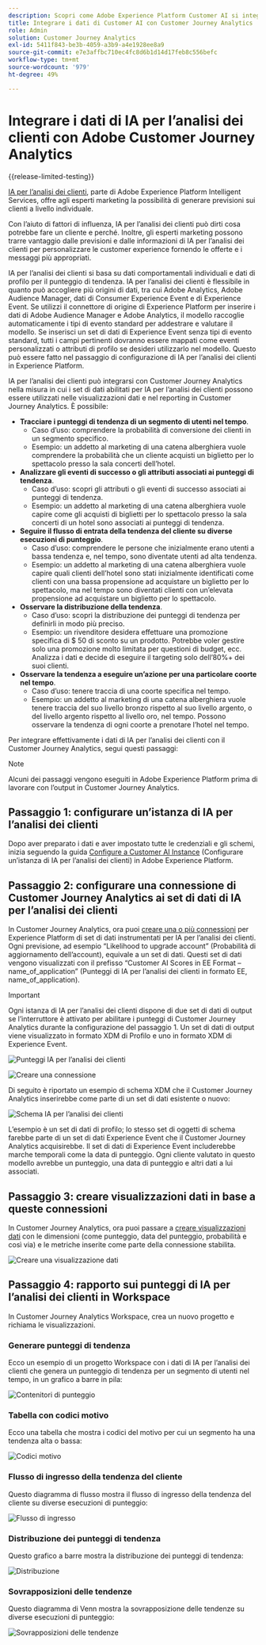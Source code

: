 ```yaml
---
description: Scopri come Adobe Experience Platform Customer AI si integra con Workspace in Customer Journey Analytics.
title: Integrare i dati di Customer AI con Customer Journey Analytics
role: Admin
solution: Customer Journey Analytics
exl-id: 5411f843-be3b-4059-a3b9-a4e1928ee8a9
source-git-commit: e7e3affbc710ec4fc8d6b1d14d17feb8c556befc
workflow-type: tm+mt
source-wordcount: '979'
ht-degree: 49%

---
```


# Integrare i dati di IA per l’analisi dei clienti con Adobe Customer Journey Analytics

{{release-limited-testing}}

[IA per l’analisi dei clienti](https://experienceleague.adobe.com/docs/experience-platform/intelligent-services/customer-ai/overview.html?lang=it), parte di Adobe Experience Platform Intelligent Services, offre agli esperti marketing la possibilità di generare previsioni sui clienti a livello individuale.

Con l’aiuto di fattori di influenza, IA per l’analisi dei clienti può dirti cosa potrebbe fare un cliente e perché. Inoltre, gli esperti marketing possono trarre vantaggio dalle previsioni e dalle informazioni di IA per l’analisi dei clienti per personalizzare le customer experience fornendo le offerte e i messaggi più appropriati.

IA per l’analisi dei clienti si basa su dati comportamentali individuali e dati di profilo per il punteggio di tendenza. IA per l’analisi dei clienti è flessibile in quanto può accogliere più origini di dati, tra cui Adobe Analytics, Adobe Audience Manager, dati di Consumer Experience Event e di Experience Event. Se utilizzi il connettore di origine di Experience Platform per inserire i dati di Adobe Audience Manager e Adobe Analytics, il modello raccoglie automaticamente i tipi di evento standard per addestrare e valutare il modello. Se inserisci un set di dati di Experience Event senza tipi di evento standard, tutti i campi pertinenti dovranno essere mappati come eventi personalizzati o attributi di profilo se desideri utilizzarlo nel modello. Questo può essere fatto nel passaggio di configurazione di IA per l’analisi dei clienti in Experience Platform.

IA per l’analisi dei clienti può integrarsi con Customer Journey Analytics nella misura in cui i set di dati abilitati per IA per l’analisi dei clienti possono essere utilizzati nelle visualizzazioni dati e nel reporting in Customer Journey Analytics. È possibile:

* **Tracciare i punteggi di tendenza di un segmento di utenti nel tempo**.
   * Caso d’uso: comprendere la probabilità di conversione dei clienti in un segmento specifico.
   * Esempio: un addetto al marketing di una catena alberghiera vuole comprendere la probabilità che un cliente acquisti un biglietto per lo spettacolo presso la sala concerti dell’hotel.
* **Analizzare gli eventi di successo o gli attributi associati ai punteggi di tendenza**.
   * Caso d’uso: scopri gli attributi o gli eventi di successo associati ai punteggi di tendenza.
   * Esempio: un addetto al marketing di una catena alberghiera vuole capire come gli acquisti di biglietti per lo spettacolo presso la sala concerti di un hotel sono associati ai punteggi di tendenza.
* **Seguire il flusso di entrata della tendenza del cliente su diverse esecuzioni di punteggio**.
   * Caso d’uso: comprendere le persone che inizialmente erano utenti a bassa tendenza e, nel tempo, sono diventate utenti ad alta tendenza.
   * Esempio: un addetto al marketing di una catena alberghiera vuole capire quali clienti dell’hotel sono stati inizialmente identificati come clienti con una bassa propensione ad acquistare un biglietto per lo spettacolo, ma nel tempo sono diventati clienti con un’elevata propensione ad acquistare un biglietto per lo spettacolo.
* **Osservare la distribuzione della tendenza**.
   * Caso d’uso: scopri la distribuzione dei punteggi di tendenza per definirli in modo più preciso.
   * Esempio: un rivenditore desidera effettuare una promozione specifica di $ 50 di sconto su un prodotto. Potrebbe voler gestire solo una promozione molto limitata per questioni di budget, ecc. Analizza i dati e decide di eseguire il targeting solo dell’80%+ dei suoi clienti.
* **Osservare la tendenza a eseguire un’azione per una particolare coorte nel tempo**.
   * Caso d’uso: tenere traccia di una coorte specifica nel tempo.
   * Esempio: un addetto al marketing di una catena alberghiera vuole tenere traccia del suo livello bronzo rispetto al suo livello argento, o del livello argento rispetto al livello oro, nel tempo. Possono osservare la tendenza di ogni coorte a prenotare l’hotel nel tempo.

Per integrare effettivamente i dati di IA per l’analisi dei clienti con il Customer Journey Analytics, segui questi passaggi:

>[!NOTE]
>
>Alcuni dei passaggi vengono eseguiti in Adobe Experience Platform prima di lavorare con l’output in Customer Journey Analytics.


## Passaggio 1: configurare un’istanza di IA per l’analisi dei clienti

Dopo aver preparato i dati e aver impostato tutte le credenziali e gli schemi, inizia seguendo la guida [Configure a Customer AI Instance](https://experienceleague.adobe.com/docs/experience-platform/intelligent-services/customer-ai/user-guide/configure.html?lang=it) (Configurare un’istanza di IA per l’analisi dei clienti) in Adobe Experience Platform.

## Passaggio 2: configurare una connessione di Customer Journey Analytics ai set di dati di IA per l’analisi dei clienti

In Customer Journey Analytics, ora puoi [creare una o più connessioni](/help/connections/create-connection.md) per Experience Platform di set di dati instrumentati per IA per l’analisi dei clienti. Ogni previsione, ad esempio “Likelihood to upgrade account” (Probabilità di aggiornamento dell’account), equivale a un set di dati. Questi set di dati vengono visualizzati con il prefisso “Customer AI Scores in EE Format – name_of_application” (Punteggi di IA per l’analisi dei clienti in formato EE, name_of_application).

>[!IMPORTANT]
>
>Ogni istanza di IA per l’analisi dei clienti dispone di due set di dati di output se l’interruttore è attivato per abilitare i punteggi di Customer Journey Analytics durante la configurazione del passaggio 1. Un set di dati di output viene visualizzato in formato XDM di Profilo e uno in formato XDM di Experience Event.

![Punteggi IA per l’analisi dei clienti](assets/cai-scores.png)

![Creare una connessione](assets/create-conn.png)

Di seguito è riportato un esempio di schema XDM che il Customer Journey Analytics inserirebbe come parte di un set di dati esistente o nuovo:

![Schema IA per l’analisi dei clienti](assets/cai-schema.png)

L’esempio è un set di dati di profilo; lo stesso set di oggetti di schema farebbe parte di un set di dati Experience Event che il Customer Journey Analytics acquisirebbe. Il set di dati di Experience Event includerebbe marche temporali come la data di punteggio. Ogni cliente valutato in questo modello avrebbe un punteggio, una data di punteggio e altri dati a lui associati.

## Passaggio 3: creare visualizzazioni dati in base a queste connessioni

In Customer Journey Analytics, ora puoi passare a [creare visualizzazioni dati](/help/data-views/create-dataview.md) con le dimensioni (come punteggio, data del punteggio, probabilità e così via) e le metriche inserite come parte della connessione stabilita.

![Creare una visualizzazione dati](assets/create-dataview.png)

## Passaggio 4: rapporto sui punteggi di IA per l’analisi dei clienti in Workspace

In Customer Journey Analytics Workspace, crea un nuovo progetto e richiama le visualizzazioni.

### Generare punteggi di tendenza

Ecco un esempio di un progetto Workspace con i dati di IA per l’analisi dei clienti che genera un punteggio di tendenza per un segmento di utenti nel tempo, in un grafico a barre in pila:

![Contenitori di punteggio](assets/workspace-scores.png)

### Tabella con codici motivo

Ecco una tabella che mostra i codici del motivo per cui un segmento ha una tendenza alta o bassa:

![Codici motivo](assets/reason-codes.png)

### Flusso di ingresso della tendenza del cliente

Questo diagramma di flusso mostra il flusso di ingresso della tendenza del cliente su diverse esecuzioni di punteggio:

![Flusso di ingresso](assets/flow.png)

### Distribuzione dei punteggi di tendenza

Questo grafico a barre mostra la distribuzione dei punteggi di tendenza:

![Distribuzione](assets/distribution.png)

### Sovrapposizioni delle tendenze

Questo diagramma di Venn mostra la sovrapposizione delle tendenze su diverse esecuzioni di punteggio:

![Sovrapposizioni delle tendenze](assets/venn.png)
